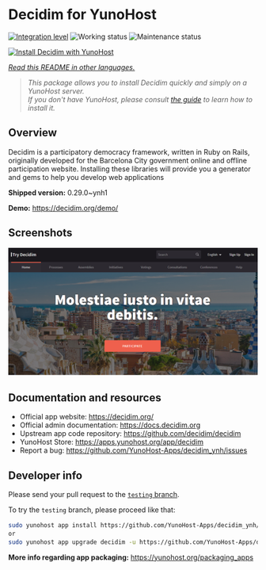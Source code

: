 <!--
N.B.: This README was automatically generated by <https://github.com/YunoHost/apps/tree/master/tools/readme_generator>
It shall NOT be edited by hand.
-->

# Decidim for YunoHost

[![Integration level](https://dash.yunohost.org/integration/decidim.svg)](https://ci-apps.yunohost.org/ci/apps/decidim/) ![Working status](https://ci-apps.yunohost.org/ci/badges/decidim.status.svg) ![Maintenance status](https://ci-apps.yunohost.org/ci/badges/decidim.maintain.svg)

[![Install Decidim with YunoHost](https://install-app.yunohost.org/install-with-yunohost.svg)](https://install-app.yunohost.org/?app=decidim)

*[Read this README in other languages.](./ALL_README.md)*

> *This package allows you to install Decidim quickly and simply on a YunoHost server.*  
> *If you don't have YunoHost, please consult [the guide](https://yunohost.org/install) to learn how to install it.*

## Overview

Decidim is a participatory democracy framework, written in Ruby on Rails, originally developed for the Barcelona City government online and offline participation website. Installing these libraries will provide you a generator and gems to help you develop web applications


**Shipped version:** 0.29.0~ynh1

**Demo:** <https://decidim.org/demo/>

## Screenshots

![Screenshot of Decidim](./doc/screenshots/screenshot1.PNG)

## Documentation and resources

- Official app website: <https://decidim.org/>
- Official admin documentation: <https://docs.decidim.org>
- Upstream app code repository: <https://github.com/decidim/decidim>
- YunoHost Store: <https://apps.yunohost.org/app/decidim>
- Report a bug: <https://github.com/YunoHost-Apps/decidim_ynh/issues>

## Developer info

Please send your pull request to the [`testing` branch](https://github.com/YunoHost-Apps/decidim_ynh/tree/testing).

To try the `testing` branch, please proceed like that:

```bash
sudo yunohost app install https://github.com/YunoHost-Apps/decidim_ynh/tree/testing --debug
or
sudo yunohost app upgrade decidim -u https://github.com/YunoHost-Apps/decidim_ynh/tree/testing --debug
```

**More info regarding app packaging:** <https://yunohost.org/packaging_apps>
